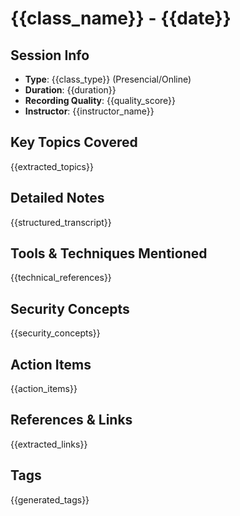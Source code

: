 # {{class_name}} - {{date}}

## Session Info
- **Type**: {{class_type}} (Presencial/Online)
- **Duration**: {{duration}}
- **Recording Quality**: {{quality_score}}
- **Instructor**: {{instructor_name}}

## Key Topics Covered
{{extracted_topics}}

## Detailed Notes
{{structured_transcript}}

## Tools & Techniques Mentioned
{{technical_references}}

## Security Concepts
{{security_concepts}}

## Action Items
{{action_items}}

## References & Links
{{extracted_links}}

## Tags
{{generated_tags}}
